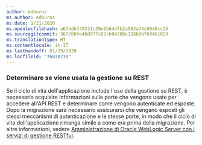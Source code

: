 ```yaml
---
author: edburns
ms.author: edburns
ms.date: 1/21/2020
ms.openlocfilehash: a67bdb749231c39e1b64d7b2a982ad4c0946cc25
ms.sourcegitcommit: 367780fe48d977c82cb84208c128b0bf694b1029
ms.translationtype: HT
ms.contentlocale: it-IT
ms.lasthandoff: 01/29/2020
ms.locfileid: "76830739"
---
```

### <a name="determine-whether-management-over-rest-is-used"></a>Determinare se viene usata la gestione su REST

Se il ciclo di vita dell'applicazione include l'uso della gestione su REST, è necessario acquisire informazioni sulle porte che vengono usate per accedere all'API REST e determinare come vengono autenticate ed esposte. Dopo la migrazione sarà necessario assicurarsi che vengano esposti gli stessi meccanismi di autenticazione e le stesse porte, in modo che il ciclo di vita dell'applicazione rimanga simile a come era prima della migrazione. Per altre informazioni, vedere [Amministrazione di Oracle WebLogic Server con i servizi di gestione RESTful](https://docs.oracle.com/middleware/12213/wls/WLRUR/title.htm).
